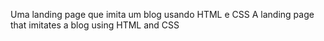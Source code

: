 Uma landing page que imita um blog usando HTML e CSS 
A landing page that imitates a blog using HTML and CSS
